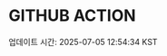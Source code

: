 # GITHUB ACTION
  <!-- START_UPDATED_TIME -->
  업데이트 시간: 2025-07-05 12:54:34 KST
  <!-- END_UPDATED_TIME -->
